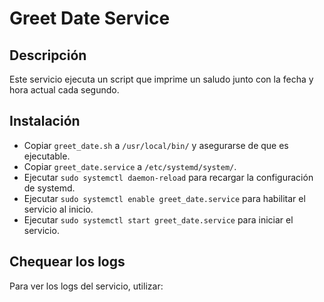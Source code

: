 # Greet Date Service

## Descripción
Este servicio ejecuta un script que imprime un saludo junto con la fecha y hora actual cada segundo.

## Instalación
- Copiar `greet_date.sh` a `/usr/local/bin/` y asegurarse de que es ejecutable.
- Copiar `greet_date.service` a `/etc/systemd/system/`.
- Ejecutar `sudo systemctl daemon-reload` para recargar la configuración de systemd.
- Ejecutar `sudo systemctl enable greet_date.service` para habilitar el servicio al inicio.
- Ejecutar `sudo systemctl start greet_date.service` para iniciar el servicio.

## Chequear los logs
Para ver los logs del servicio, utilizar:
